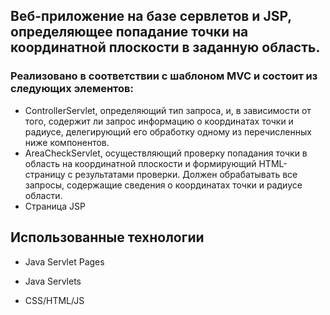 ## Веб-приложение на базе сервлетов и JSP, определяющее попадание точки на координатной плоскости в заданную область.

### Реализовано в соответствии с шаблоном MVC и состоит из следующих элементов:

- ControllerServlet, определяющий тип запроса, и, в зависимости от того, содержит ли запрос информацию о координатах точки и радиусе, делегирующий его обработку одному из перечисленных ниже компонентов.
- AreaCheckServlet, осуществляющий проверку попадания точки в область на координатной плоскости и формирующий HTML-страницу с результатами проверки. Должен обрабатывать все запросы, содержащие сведения о координатах точки и радиусе области.
- Страница JSP

## Использованные технологии

- Java Servlet Pages

- Java Servlets

- CSS/HTML/JS
